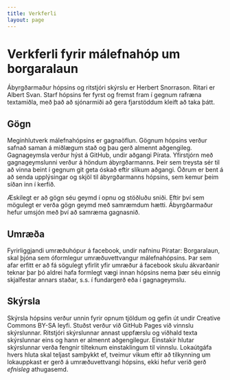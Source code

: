 ```yaml
---
title: Verkferli
layout: page
---
```

# Verkferli fyrir málefnahóp um borgaralaun

Ábyrgðarmaður hópsins og ritstjóri skýrslu er Herbert Snorrason.
Ritari er Albert Svan.
Starf hópsins fer fyrst og fremst fram í gegnum rafræna textamiðla, með það að sjónarmiði að gera fjarstöddum kleift að taka þátt.

## Gögn

Meginhlutverk málefnahópsins er gagnaöflun.
Gögnum hópsins verður safnað saman á miðlægum stað og þau gerð almennt aðgengileg.
Gagnageymsla verður hýst á GitHub, undir aðgangi Pírata.
Yfirstjórn með gagnageymslunni verður á höndum ábyrgðarmanns.
Þeir sem treysta sér til að vinna beint í gegnum git geta óskað eftir slíkum aðgangi.
Öðrum er bent á að senda upplýsingar og skjöl til ábyrgðarmanns hópsins, sem kemur þeim síðan inn í kerfið.

Æskilegt er að gögn séu geymd í opnu og stöðluðu sniði.
Eftir því sem mögulegt er verða gögn geymd með samræmdum hætti.
Ábyrgðarmaður hefur umsjón með því að samræma gagnasnið.

## Umræða

Fyrirliggjandi umræðuhópur á facebook, undir nafninu Píratar: Borgaralaun, skal þjóna sem óformlegur umræðuvettvangur málefnahópsins.
Þar sem afar erfitt er að fá sögulegt yfirlit yfir umræður á facebook skulu ákvarðanir teknar þar þó aldrei hafa formlegt vægi innan hópsins nema þær séu einnig skjalfestar annars staðar, s.s. í fundargerð eða í gagnageymslu.

## Skýrsla

Skýrsla hópsins verður unnin fyrir opnum tjöldum og gefin út undir Creative Commons BY-SA leyfi.
Stuðst verður við GitHub Pages við vinnslu skýrslunnar.
Ritstjóri skýrslunnar annast uppfærslu og viðhald texta skýrslunnar eins og hann er almennt aðgengilegur.
Einstakir hlutar skýrslunnar verða fengnir tilteknum einstaklingum til vinnslu.
Lokaútgáfa hvers hluta skal teljast samþykkt ef, tveimur vikum eftir að tilkynning um lokauppkast er gerð á umræðuvettvangi hópsins, ekki hefur verið gerð _efnisleg_ athugasemd.
